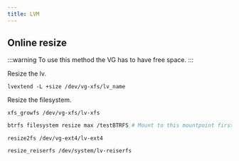 ```yaml
---
title: LVM
---
```


## Online resize

:::warning
To use this method the VG has to have free space.
:::

Resize the lv.

```
lvextend -L +size /dev/vg-xfs/lv_name
```

Resize the filesystem.

```
xfs_growfs /dev/vg-xfs/lv-xfs
```
```bash
btrfs filesystem resize max /testBTRFS # Mount to this mountpoint first
```
```
resize2fs /dev/vg-ext4/lv-ext4
```
```
resize_reiserfs /dev/system/lv-reiserfs
```
